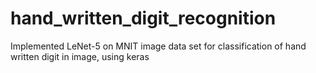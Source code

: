 # hand_written_digit_recognition
Implemented LeNet-5 on MNIT image data set for classification of hand written digit in image, using keras
